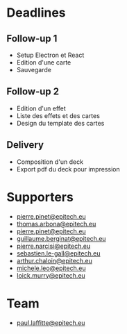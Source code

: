 # Deadlines

## Follow-up 1
- Setup Electron et React
- Edition d'une carte
- Sauvegarde

## Follow-up 2
- Edition d'un effet
- Liste des effets et des cartes
- Design du template des cartes

## Delivery
- Composition d'un deck
- Export pdf du deck pour impression

# Supporters

- pierre.pinet@epitech.eu
- thomas.arbona@epitech.eu
- pierre.pinet@epitech.eu
- guillaume.berginat@epitech.eu
- pierre.narcisi@epitech.eu
- sebastien.le-gall@epitech.eu
- arthur.chaloin@epitech.eu
- michele.leo@epitech.eu
- loick.murry@epitech.eu

# Team
- paul.laffitte@epitech.eu
